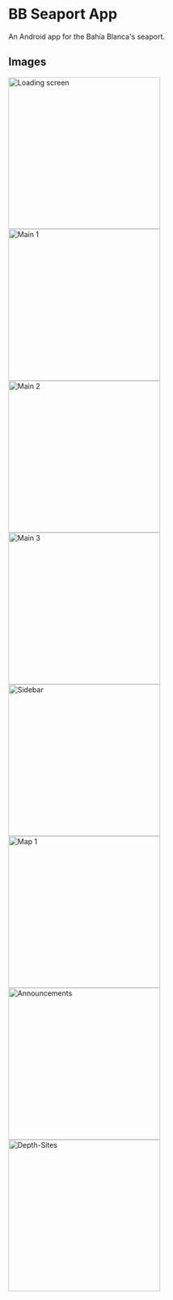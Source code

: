 # BB Seaport App
An Android app for the Bahía Blanca's seaport.

## Images
<img alt="Loading screen" src="https://github.com/Juaanma/BB-Seaport-App/blob/master/img/loading_screen.png" width="300">
<img alt="Main 1" src="https://github.com/Juaanma/BB-Seaport-App/blob/master/img/main_1.png" width="300">
<img alt="Main 2" src="https://github.com/Juaanma/BB-Seaport-App/blob/master/img/main_2.png" width="300">
<img alt="Main 3" src="https://github.com/Juaanma/BB-Seaport-App/blob/master/img/main_3.png" width="300">
<img alt="Sidebar" src="https://github.com/Juaanma/BB-Seaport-App/blob/master/img/sidebar.png" width="300">
<img alt="Map 1" src="https://github.com/Juaanma/BB-Seaport-App/blob/master/img/map_1.png" width="300">
<img alt="Announcements" src="https://github.com/Juaanma/BB-Seaport-App/blob/master/img/announcements.png" width="300">
<img alt="Depth-Sites" src="https://github.com/Juaanma/BB-Seaport-App/blob/master/img/depth_sites.png" width="300">
